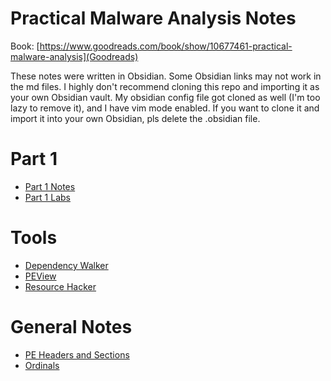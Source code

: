 # Practical Malware Analysis Notes
Book: [https://www.goodreads.com/book/show/10677461-practical-malware-analysis](Goodreads)

These notes were written in Obsidian. Some Obsidian links may not work in the md files. 
I highly don't recommend cloning this repo and importing it as your own Obsidian vault. My obsidian config file got cloned as well (I'm too lazy to remove it), and I have vim mode enabled.
If you want to clone it and import it into your own Obsidian, pls delete the .obsidian file.

# Part 1
- [Part 1 Notes](https://github.com/Wowiee3/PMA-notes/blob/main/Practical%20Malware%20Analysis%20Notes%20-%20Part%201.md)
- [Part 1 Labs](https://github.com/Wowiee3/PMA-notes/blob/main/(LAB)%20Part%201.md)

# Tools
- [Dependency Walker](https://github.com/Wowiee3/PMA-notes/blob/main/Misc%20notes/(TOOL)%20Dependency%20Walker.md)
- [PEView](https://github.com/Wowiee3/PMA-notes/blob/main/Misc%20notes/(TOOL)%20PEview.md)
- [Resource Hacker](https://github.com/Wowiee3/PMA-notes/blob/main/Misc%20notes/(TOOL)%20Resource%20Hacker.md)

# General Notes
- [PE Headers and Sections](https://github.com/Wowiee3/PMA-notes/blob/main/Misc%20notes/PE%20File%20Headers%20and%20Sections.md)
- [Ordinals](https://github.com/Wowiee3/PMA-notes/blob/main/Misc%20notes/Ordinals.md)
